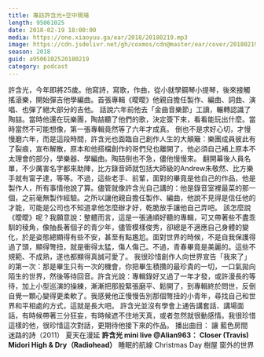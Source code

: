 ```yaml
---
title: 專訪許含光+空中現場
length: 95061025
date: 2018-02-19 18:00:00
media: https://one.xiaoyuu.ga/ear/2018/20180219.mp3
image: https://cdn.jsdelivr.net/gh/coxmos/cdn@master/ear/cover/20180219.jpeg
season: 2018
guid: a9506102520180219
category: podcast
---
```


許含光，今年即將25歲。他寫詩，寫歌，作曲，從小就學鋼琴小提琴，後來接觸搖滾樂，開始彈吉他學編曲。首張專輯《曖曖》他親自擔任製作、編曲、詞曲、演唱、也彈了絕大部分的吉他。
話說六年前他去「金曲音樂節」工讀，輾轉認識了陶喆。當時他還在玩樂團，陶喆聽了他們的歌，決定簽下來，看看能玩出什麼。當時當然不可能想像，第一張專輯竟然等了六年才成真。
倒也不是求好心切，才慢慢磨六年，而是這段時間，許含光也面臨自己創作人生的大顛簸：樂團成員彼此有了裂痕，宣布解散，原本和他搭檔創作的哥們兒也離開了，他必須自己補上原本不太理會的部分，學樂器、學編曲。陶喆倒也不急，儘他慢慢來。
翻開幕後人員名單，不少厲害名字都來助陣，比方錄音師就包括大師級的Andrew朱敬然、比方樂手就有甯子達，等等。不過，這些老手、前輩，面對的畢竟是他自己的作品，他是製作人，所有事情他說了算。儘管就像許含光自己講的：他是錄音室裡最菜的那一個，之前毫無製作經驗。之所以讓他親自擔任製作、編曲，他說不見得是信任他的才能，可能是公司也不知道拿他怎麼辦才好，乾脆放手讓他自己弄吧。
該怎麼說《曖曖》呢？我願意說：整體而言，這是一張通順好聽的專輯，可又帶著些不盡乖馴的稜角，像抽長著個子的青少年，儘管模樣俊秀，卻總是不適應自己身體的變化，於是姿態總顯得有些不安，甚至有點尷尬。面對世界的時候，不是自我保護得過了頭，顯得彆扭，就是衝得太猛，傷人傷己。不過，青春畢竟是美麗的。這些不規範、不成熟，遂也都顯得真誠可愛了。
我很珍惜創作人向世界宣告「我來了」的第一次：那是畢生只有一次的機會，你把畢生積攢的最珍貴的一切，一口氣拋向陌生的世界，然後等待回音。許含光說：專輯錄好又過了一年才發，或許漫長的等待，加上小型巡演的操練，漸漸把那股緊張磨平、鬆開了，到專輯終於問世，反倒自覺一顆心變得更柔軟了。我感覺他正慢慢告別那個彆扭的小青年，尋找自己和世界和平相處的方式，這就是長大吧。
許含光並沒有學會上通告講套話、講場面話，有時候帶著三分狂妄，有時候遮不住地天真，或者忽然就很動感情。我很珍惜這樣的他，很珍惜這次對話，更期待他接下來的作品。
播出曲目：
讓
藍色房間
迷路的詩（2011）
夏天在漫延
<strong>許含光 mini live @Alian963：
Closer (Travis)
Midori
High &amp; Dry（Radiohead）</strong>
睡眠的航線
Christmas Day
樹屋 
窗外的世界

